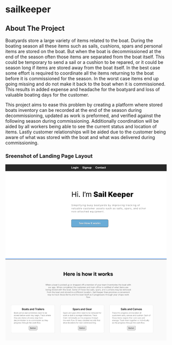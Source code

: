 # sailkeeper

## About The Project

Boatyards store a large variety of items related to the boat. During the boating season all these items such as sails, cushions, spars and personal items are stored on the boat. But when the boat is decommissioned at the end of the season often those items are separated from the boat itself. This could be temporary to send a sail or a cushion to be repared, or it could be season long if items are stored away from the boat itself. In the best case some effort is required to coordinate all the items returning to the boat before it is commissioned for the season. In the worst case items end up going missing and do not make it back to the boat when it is commissioned. This results in added expense and headache for the boatyard and loss of valuable boating days for the customer. 

This project aims to ease this problem by creating a platform where stored boats inventory can be recorded at the end of the season during decommissioning, updated as work is preformed, and verified against the following season during commissioning. Additionally coordination will be aided by all workers being able to see the current status and location of items. Lastly customer relationships will be aided due to the customer being aware of what was stored with the boat and what was delivered during commissioning.

### Sreenshot of Landing Page Layout

![Sail Keeper Landing page screenshot](Screenshot.png)